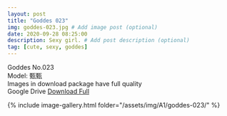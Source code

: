 ```yaml
---
layout: post
title: "Goddes 023"
img: goddes-023.jpg # Add image post (optional)
date: 2020-09-28 08:25:00
description: Sexy girl. # Add post description (optional)
tag: [cute, sexy, goddes]
---
```

Goddes No.023  
Model: 甄甄                          
Images in download package have full quality                    
Google Drive [Download Full](http://gestyy.com/eeXVNk)

{% include image-gallery.html folder="/assets/img/A1/goddes-023/" %}

